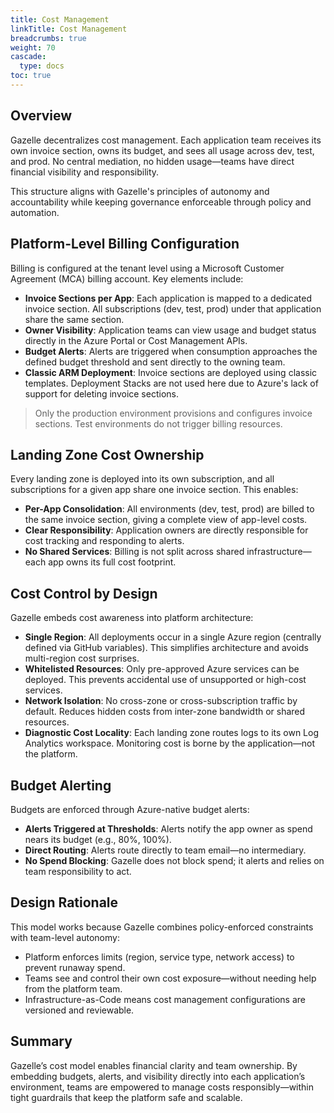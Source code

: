 ```yaml
---
title: Cost Management
linkTitle: Cost Management
breadcrumbs: true
weight: 70
cascade:
  type: docs
toc: true
---
```


## Overview

Gazelle decentralizes cost management. Each application team receives its own invoice section, owns its budget, and sees all usage across dev, test, and prod. No central mediation, no hidden usage—teams have direct financial visibility and responsibility.

This structure aligns with Gazelle's principles of autonomy and accountability while keeping governance enforceable through policy and automation.

## Platform-Level Billing Configuration

Billing is configured at the tenant level using a Microsoft Customer Agreement (MCA) billing account. Key elements include:

- **Invoice Sections per App**: Each application is mapped to a dedicated invoice section. All subscriptions (dev, test, prod) under that application share the same section.
- **Owner Visibility**: Application teams can view usage and budget status directly in the Azure Portal or Cost Management APIs.
- **Budget Alerts**: Alerts are triggered when consumption approaches the defined budget threshold and sent directly to the owning team.
- **Classic ARM Deployment**: Invoice sections are deployed using classic templates. Deployment Stacks are not used here due to Azure's lack of support for deleting invoice sections.

> Only the production environment provisions and configures invoice sections. Test environments do not trigger billing resources.

## Landing Zone Cost Ownership

Every landing zone is deployed into its own subscription, and all subscriptions for a given app share one invoice section. This enables:

- **Per-App Consolidation**: All environments (dev, test, prod) are billed to the same invoice section, giving a complete view of app-level costs.
- **Clear Responsibility**: Application owners are directly responsible for cost tracking and responding to alerts.
- **No Shared Services**: Billing is not split across shared infrastructure—each app owns its full cost footprint.

## Cost Control by Design

Gazelle embeds cost awareness into platform architecture:

- **Single Region**: All deployments occur in a single Azure region (centrally defined via GitHub variables). This simplifies architecture and avoids multi-region cost surprises.
- **Whitelisted Resources**: Only pre-approved Azure services can be deployed. This prevents accidental use of unsupported or high-cost services.
- **Network Isolation**: No cross-zone or cross-subscription traffic by default. Reduces hidden costs from inter-zone bandwidth or shared resources.
- **Diagnostic Cost Locality**: Each landing zone routes logs to its own Log Analytics workspace. Monitoring cost is borne by the application—not the platform.

## Budget Alerting

Budgets are enforced through Azure-native budget alerts:

- **Alerts Triggered at Thresholds**: Alerts notify the app owner as spend nears its budget (e.g., 80%, 100%).
- **Direct Routing**: Alerts route directly to team email—no intermediary.
- **No Spend Blocking**: Gazelle does not block spend; it alerts and relies on team responsibility to act.

## Design Rationale

This model works because Gazelle combines policy-enforced constraints with team-level autonomy:

- Platform enforces limits (region, service type, network access) to prevent runaway spend.
- Teams see and control their own cost exposure—without needing help from the platform team.
- Infrastructure-as-Code means cost management configurations are versioned and reviewable.

## Summary

Gazelle’s cost model enables financial clarity and team ownership. By embedding budgets, alerts, and visibility directly into each application’s environment, teams are empowered to manage costs responsibly—within tight guardrails that keep the platform safe and scalable.